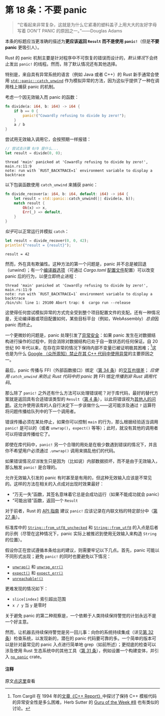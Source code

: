 # 第 18 条：不要 panic

> “它看起来非常复杂，这就是为什么它紧凑的塑料盖子上用大大的友好字母写着 DON'T PANIC 的原因之一。”——Douglas Adams

本条的标题应当更准确的描述为**更应该返回 `Result` 而不是使用 `panic!`**（但是**不要 panic** 更吸引人）。

Rust 的 panic 机制主要是针对程序中不可恢复的错误而设计的，*默认情况*下会终止发出 `panic!` 的线程。然而，除了默认情况还有其他选择。

特别是，来自具有异常系统的语言（例如 Java 或者 C++）的 Rust 新手通常会使用 [`std::panic::catch_unwind`] 作为模拟异常的方法，因为这似乎提供了一种在调用栈上捕获 panic 的机制。

考虑一个因无效输入而 panic 的函数：

```rust
fn divide(a: i64, b: i64) -> i64 {
    if b == 0 {
        panic!("Cowardly refusing to divide by zero!");
    }
    a / b
}
```

尝试用无效输入调用它，会按预期一样报错：

```rust
// 尝试去计算 0/0 是什么...
let result = divide(0, 0);
```

```
thread 'main' panicked at 'Cowardly refusing to divide by zero!', main.rs:11:9
note: run with `RUST_BACKTRACE=1` environment variable to display a backtrace
```

以下包装函数使用 `catch_unwind` 来捕获 panic：

```rust
fn divide_recover(a: i64, b: i64, default: i64) -> i64 {
    let result = std::panic::catch_unwind(|| divide(a, b));
    match result {
        Ok(x) => x,
        Err(_) => default,
    }
}
```

*似乎*可以正常运行并模拟 `catch`：

```rust
let result = divide_recover(0, 0, 42);
println!("result = {result}");
```

```
result = 42
```

然而，外在具有欺骗性。这种方法的第一个问题是，panic 并不总是被回退（unwind）；有一个[编译器选项]（可通过 _Cargo.toml_ [配置文件]配置）可以改变 panic 后的行为，以便立即终止进程：

```
thread 'main' panicked at 'Cowardly refusing to divide by zero!', main.rs:11:9
note: run with `RUST_BACKTRACE=1` environment variable to display a backtrace
/bin/sh: line 1: 29100 Abort trap: 6  cargo run --release
```

这使得任何尝试模拟异常的方式完全受到整个项目配置文件的支配。还有一种情况是，无论编译器或项目配置如何，某些目标平台（例如，WebAssembly）*总会*因 panic 而终止。

一个更微妙的问题是，panic 处理引发了[异常安全]：如果 panic 发生在对数据结构进行操作的过程中，则会消除对数据结构已处于自一致状态的任何保证。自 20 世纪 90 年代以来，在存在异常的情况下保持内部不变量已被证明极其困难；[^1]这也是为什么 [Google （众所周知）禁止在其 C++ 代码中使用异常]的主要原因之一。

最后，panic 传播与 FFI（外部函数接口）绑定（[第 34 条]）的[交互也很差](https://doc.rust-lang.org/nomicon/ffi.html#ffi-and-unwinding)； _应使用 `catch_unwind` 来防止 Rust 代码中的 panic_ 跨 FFI 绑定*传播到非 Rust 调用代码*。

那么除了 `panic!` 之外还有什么方法可以处理错误呢？对于库代码，最好的替代方案就是返回具有合适错误类型的 `Result`（[第 4 条]），以此将错误视为[其他人的问题](https://en.wikipedia.org/wiki/Somebody_else%27s_problem)。这允许使用该库的人自行决定下一步该做什么——这可能涉及通过 `?` 运算符将问题传播给队列中的下一个调用者。

错误传播必须在某处停止，如果你可以控制 `main` 的行为，那么根据经验适当调用 `panic!` 是可以的（或者 `unwrap()`，`expect()` 等等）；此时，就没有其他的调用者可以将错误传播给它了。

即使在库代码中，`panic!` 另一个合理的用处是在极少数遇到错误的情况下，并且你不希望用户必须通过 `.unwrap()` 调用来搞乱他们的代码。

如果错误情况*应当*发生只是因为（比如说）内部数据损坏，而不是由于无效输入，那么触发 `panic!` 是合理的。

允许无效输入引发的 panic 有时甚至是有用的，但这种无效输入应该是不常见的。这样的方法在相关的入点成对出现时效果最好：

- “万无一失”函数，其签名意味着它总是会成功运行（如果不能成功就会 panic）
- “可能出错”函数，返回一个 `Result`

对于前者，Rust 的 [API 指南] 建议 `panic!` 应该记录在内联文档的特定部分中（[第 27 条]）。

标准库中的 [`String::from_utf8_unchecked`] 和 [`String::from_utf8`] 的入点是后者的示例（尽管在这种情况下，panic 实际上被推迟到使用无效输入来构造 `String` 的位置）。

假设你正在尝试遵循本条给出的建议，则需要牢记以下几点。首先，panic 可能以不同形式出现；避免 `panic!` 的同时也要避免以下情况：

- [`unwrap()`] 和 [`unwrap_err()`]
- [`expect()`] 和 [`expect_err()`]
- [`unreachable!()`]

更难发现的情况如下：

- `slice[index]` 索引超出范围
- `x / y` 当 `y` 是零时

关于避免 panic 的第二种观察是，一个依赖于人类持续保持警觉的计划永远不是一个好主意。

然而，让机器去持续保持警觉是另一回儿事：向你的系统持续集成（详见[第 32 条]）检查系统，以发现新的，潜在的 panic 代码要可靠的多。一个简单的版本可以是针对最常见的 panic 入点进行简单地 grep（如前所述）；更彻底的检查可以涉及使用 Rust 生态系统中的其他工具（[第 31 条]），例如设置一个构建变体，并引入 [`no_panic`] crate。

#### 注释

[^1]: Tom Cargill 在 1994 年的[文章《C++ Report》](https://ptgmedia.pearsoncmg.com/imprint_downloads/informit/aw/meyerscddemo/DEMO/MAGAZINE/CA_FRAME.HTM)中探讨了保持 C++ 模板代码的异常安全性是多么困难，Herb Sutter 的 [Guru of the Week #8](http://www.gotw.ca/gotw/008.htm) 也有类似的讨论。

原文[点这里](https://www.lurklurk.org/effective-rust/panic.html)查看

<!-- 参考链接 -->

[第 4 条]: ../chapter_1/item4-errors.md
[第 27 条]: ../chapter_5/item27-document-public-interfaces.md
[第 31 条]: ../chapter_5/item31-use-tools.md
[第 32 条]: ../chapter_5/item32-ci.md
[第 34 条]: ../chapter_6/item34-ffi.md
[`std::panic::catch_unwind`]: https://doc.rust-lang.org/std/panic/fn.catch_unwind.html
[编译器选项]: https://doc.rust-lang.org/rustc/codegen-options/index.html#panic
[配置文件]: https://doc.rust-lang.org/cargo/reference/profiles.html#panic
[异常安全]: https://en.wikipedia.org/wiki/Exception_safety
[Google （众所周知）禁止在其 C++ 代码中使用异常]: https://google.github.io/styleguide/cppguide.html#Exceptions
[API 指南]: https://rust-lang.github.io/api-guidelines/documentation.html#function-docs-include-error-panic-and-safety-considerations-c-failure
[`String::from_utf8_unchecked`]: https://doc.rust-lang.org/std/string/struct.String.html#method.from_utf8_unchecked
[`String::from_utf8`]: https://doc.rust-lang.org/std/string/struct.String.html#method.from_utf8
[`unwrap()`]: https://doc.rust-lang.org/std/result/enum.Result.html#method.unwrap
[`unwrap_err()`]: https://doc.rust-lang.org/std/result/enum.Result.html#method.unwrap_err
[`expect()`]: https://doc.rust-lang.org/std/result/enum.Result.html#method.expect
[`expect_err()`]: https://doc.rust-lang.org/std/result/enum.Result.html#method.expect_err
[`unreachable!()`]: https://doc.rust-lang.org/std/macro.unreachable.html
[`no_panic`]: https://docs.rs/no-panic
